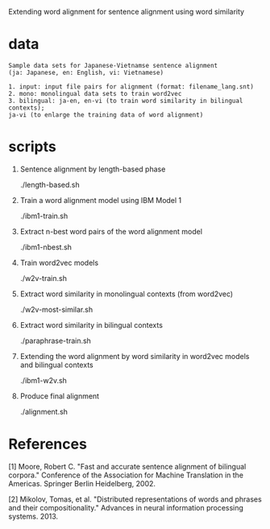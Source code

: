 Extending word alignment for sentence alignment using word similarity

# data
    Sample data sets for Japanese-Vietnamse sentence alignment
    (ja: Japanese, en: English, vi: Vietnamese)
    
    1. input: input file pairs for alignment (format: filename_lang.snt)
    2. mono: monolingual data sets to train word2vec
    3. bilingual: ja-en, en-vi (to train word similarity in bilingual contexts); 
    ja-vi (to enlarge the training data of word alignment)

# scripts
1. Sentence alignment by length-based phase

    ./length-based.sh


2. Train a word alignment model using IBM Model 1

    ./ibm1-train.sh

3. Extract n-best word pairs of the word alignment model

    ./ibm1-nbest.sh

4. Train word2vec models

    ./w2v-train.sh
    
5. Extract word similarity in monolingual contexts (from word2vec)

    ./w2v-most-similar.sh

6. Extract word similarity in bilingual contexts

    ./paraphrase-train.sh

7. Extending the word alignment by word similarity in word2vec models and bilingual contexts

    ./ibm1-w2v.sh

8. Produce final alignment

    ./alignment.sh

# References

[1] Moore, Robert C. "Fast and accurate sentence alignment of bilingual corpora." Conference of the Association for Machine Translation in the Americas. Springer Berlin Heidelberg, 2002.

[2] Mikolov, Tomas, et al. "Distributed representations of words and phrases and their compositionality." Advances in neural information processing systems. 2013.
